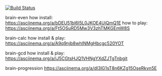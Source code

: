 [![Build Status](https://travis-ci.com/Web-proger/frontend-project-lvl1.svg?branch=master)](https://travis-ci.com/Web-proger/frontend-project-lvl1)

brain-even
how install: https://asciinema.org/a/bDEU51bl6l5L0JKOE4UiQmQ1E
how to play: https://asciinema.org/a/Ft5OSuRD5Mw3V3zhTMKGEmW8S

brain-calc
how install & play: https://asciinema.org/a/A9q9njb8whINMgHbcgc520YOT

brain-gcd
how install & play: https://asciinema.org/a/iJ5CGtsHJQ1VHNgYXdZJTgTnbgit 

brain-progression
https://asciinema.org/a/dI3lG1sT8n6KZg15OseRkvn5E